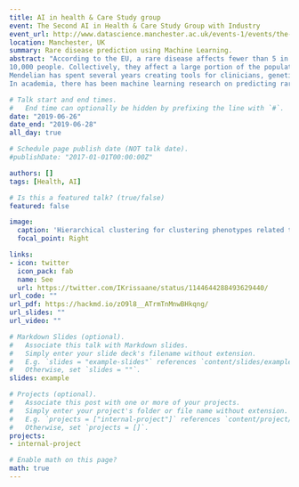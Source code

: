 ```yaml
---
title: AI in health & Care Study group
event: The Second AI in Health & Care Study Group with Industry
event_url: http://www.datascience.manchester.ac.uk/events-1/events/the-second-ai-in-health-care-study-group-with-industry/
location: Manchester, UK
summary: Rare disease prediction using Machine Learning.
abstract: "According to the EU, a rare disease affects fewer than 5 in
10,000 people. Collectively, they affect a large portion of the population and cause a significant burden on our healthcare systems. There are an estimated 3.5 million rare disease patients in the UK (that’s more than all cancer patients in the UK) On average, these patients wait 5.6 years for a diagnosis and are referred to 7.3 different doctors. The problem is that rare diseases are difficult to diagnose. They are numerous and varied, making it difficult for doctors to recognise them on demand. There have been several initiatives to organise medical knowledge around rare disease like Orphanet. To improve diagnosis, Genome England has allocated half of the 100,000 genome project to tackle rare disease [3].
Mendelian has spent several years creating tools for clinicians, geneticists and healthcare systems who manage rare diseases. Our clinical search engine has had much success with doctors seeking the latest relevant knowledge for their troublesome diagnoses. We have ongoing studies showing how our technology can improve rare disease screening and clinical decision making.
In academia, there has been machine learning research on predicting rare disease in electronic health records [4,5]. These studies have shown that machine learning methods are able to pre- dict diagnoses that expert clinicians would make. Unfortunately, it is often infeasible to find large enough datasets to sufficiently train classifiers for diseases with such a low prevalence. In practice, it would require access to data held by several institutions that is very sensitive in nature. "

# Talk start and end times.
#   End time can optionally be hidden by prefixing the line with `#`.
date: "2019-06-26"
date_end: "2019-06-28"
all_day: true

# Schedule page publish date (NOT talk date).
#publishDate: "2017-01-01T00:00:00Z"

authors: []
tags: [Health, AI]

# Is this a featured talk? (true/false)
featured: false

image:
  caption: 'Hierarchical clustering for clustering phenotypes related to a rare disease'
  focal_point: Right

links:
- icon: twitter
  icon_pack: fab
  name: See
  url: https://twitter.com/IKrissaane/status/1144644288493629440/
url_code: ""
url_pdf: https://hackmd.io/zO9l8__ATrmTnMnwBHkqng/
url_slides: ""
url_video: ""

# Markdown Slides (optional).
#   Associate this talk with Markdown slides.
#   Simply enter your slide deck's filename without extension.
#   E.g. `slides = "example-slides"` references `content/slides/example-slides.md`.
#   Otherwise, set `slides = ""`.
slides: example

# Projects (optional).
#   Associate this post with one or more of your projects.
#   Simply enter your project's folder or file name without extension.
#   E.g. `projects = ["internal-project"]` references `content/project/deep-learning/index.md`.
#   Otherwise, set `projects = []`.
projects:
- internal-project

# Enable math on this page?
math: true
---
```

